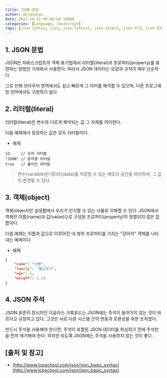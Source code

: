 ```yaml
---
title: JSON 문법
author: dejavuhyo
date: 2022-10-11 09:00:00 +0900
categories: [Language, JavaScript]
tags: [json-syntax, json, json-literal, json-object, json-주석, json-문법]
---
```


## 1. JSON 문법
JSON은 자바스크립트의 객체 표기법에서 리터럴(literal)과 프로퍼티(property)를 표현하는 방법만 가져와서 사용한다. 따라서 JSON 데이터는 모양과 규칙이 매우 단순하다.

그로 인해 브라우저 영역에서도 쉽고 빠르게 그 의미를 해석할 수 있으며, 다른 프로그래밍 언어에서도 구현하기 쉽다.

## 2. 리터럴(literal)
리터럴(literal)은 변수와 다르게 해석되는 값 그 자체를 의미한다.

다음 예제에서 등장하는 값은 모두 리터럴이다.

* 예제

```text
12     // 숫자 리터럴
"JSON" // 문자열 리터럴
true   // 불리언 리터럴
```

> 변수(variable)란 데이터(data)를 저장할 수 있는 메모리 공간을 의미하며, 그 값이 변경될 수 있다.

## 3. 객체(object)
객체(object)란 실생활에서 우리가 인식할 수 있는 사물로 이해할 수 있다. JSON에서 객체란 이름(name)과 값(value)으로 구성된 프로퍼티(property)의 정렬되지 않은 집합이다.

다음 예제는 이름과 값으로 이루어진 네 쌍의 프로퍼티를 가지는 "강아지" 객체를 나타내는 예제이다.

* 예제

```json
{
    "name": "식빵",
    "family": "웰시코기",
    "age": 1,
    "weight": 2.14
}
```

## 4. JSON 주석
JSON 표준의 창시자인 더글라스 크록포드는 JSON에는 주석이 들어가지 않는 것이 바르다고 규정하고 있다. 그것은 서로 다른 시스템 간의 연동과 호환성을 위한 조치였다.

반드시 주석을 사용해야 한다면, 주석이 포함된 JSON 데이터를 파싱하기 전에 주석만을 먼저 제거해야 한다. 하지만 되도록 JSON에는 주석을 사용하지 않는 것이 좋다.

## [출처 및 참고]
* [http://www.tcpschool.com/json/json_basic_syntax](http://www.tcpschool.com/json/json_basic_syntax)
